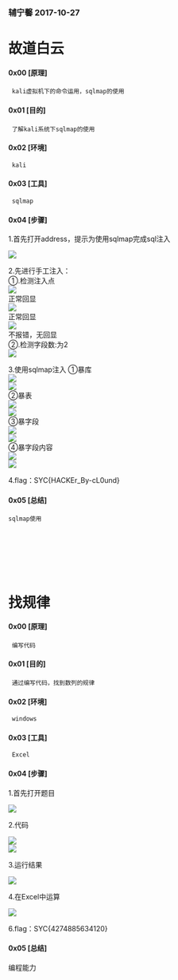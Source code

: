 ### 辅宁馨 2017-10-27


# 故道白云
#### 0x00 [原理]
     kali虚拟机下的命令运用，sqlmap的使用
#### 0x01 [目的]
     了解kali系统下sqlmap的使用
#### 0x02 [环境]
     kali
#### 0x03 [工具]
     sqlmap
#### 0x04 [步骤]

1.首先打开address，提示为使用sqlmap完成sql注入

![](/files_for_wp/1_1.png)

2.先进行手工注入：</br>
  ①.检测注入点</br>
  ![](/files_for_wp/1_2.png)</br>
  正常回显</br>
  ![](/files_for_wp/1_3.png)</br>
  正常回显</br>
  ![](/files_for_wp/1_4.png)</br>
  不报错，无回显</br>
  ②.检测字段数:为2</br>
  ![](/files_for_wp/1_5.png)</br>

3.使用sqlmap注入
  ①暴库</br>
  ![](/files_for_wp/1_6.png)</br>
  ![](/files_for_wp/1_7.png)</br>
  ②暴表</br>
  ![](/files_for_wp/1_8.png)</br>
  ![](/files_for_wp/1_9.png)</br>
  ③暴字段</br>
  ![](/files_for_wp/1_10.png)</br>
  ![](/files_for_wp/1_11.png)</br>
  ④暴字段内容</br>
  ![](/files_for_wp/1_12.png)</br>
  ![](/files_for_wp/1_13.png)</br>

4.flag：SYC{HACKEr_By-cL0und}

#### 0x05 [总结]
    sqlmap使用
</br>
</br>
</br>
</br>
</br>






# 找规律

#### 0x00 [原理]
     编写代码
#### 0x01 [目的]
     通过编写代码，找到数列的规律
#### 0x02 [环境]
     windows
#### 0x03 [工具]
     Excel
#### 0x04 [步骤]

1.首先打开题目

![](/files_for_wp/2_1.png)

2.代码

![](/files_for_wp/2_2.png)</br>
![](/files_for_wp/2_3.png)</br>

3.运行结果

![](/files_for_wp/2_4.png)</br>

4.在Excel中运算

![](/files_for_wp/2_5.png)</br>

6.flag：SYC{4274885634120} 

#### 0x05 [总结]
编程能力   